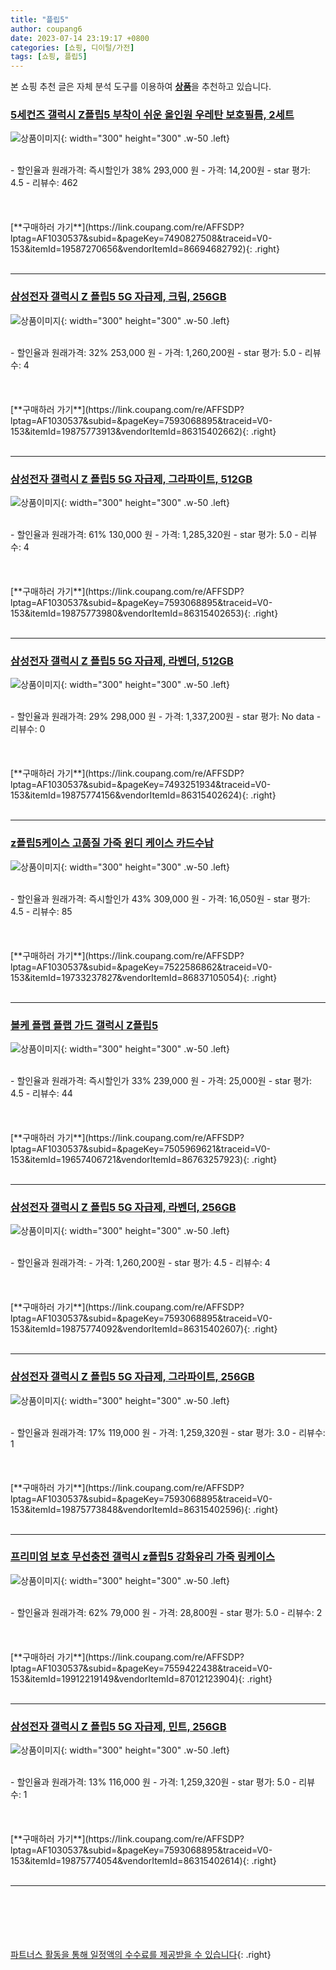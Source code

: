 ```yaml
---
title: "플립5"
author: coupang6
date: 2023-07-14 23:19:17 +0800
categories: [쇼핑, 디이털/가전]
tags: [쇼핑, 플립5]
---
```


본 쇼핑 추천 글은 자체 분석 도구를 이용하여 [**상품**](https://link.coupang.com/a/bao1ui)을 추천하고 있습니다.

### [5세컨즈 갤럭시 Z플립5 부착이 쉬운 올인원 우레탄 보호필름, 2세트](https://link.coupang.com/re/AFFSDP?lptag=AF1030537&subid=&pageKey=7490827508&traceid=V0-153&itemId=19587270656&vendorItemId=86694682792)

![상품이미지](https://thumbnail9.coupangcdn.com/thumbnails/remote/230x230ex/image/vendor_inventory/9450/5f846554521fb24002abda01ec2dcc92b017cd76f481fbd7a00ffa3580b2.png){: width="300" height="300" .w-50 .left}


<br>
- 할인율과 원래가격: 즉시할인가 38%  293,000   원
- 가격: 14,200원
- star 평가: 4.5
- 리뷰수: 462
<br>
<br>
<br>
<br>
[**구매하러 가기**](https://link.coupang.com/re/AFFSDP?lptag=AF1030537&subid=&pageKey=7490827508&traceid=V0-153&itemId=19587270656&vendorItemId=86694682792){: .right}
<br>
<br>

---

### [삼성전자 갤럭시 Z 플립5 5G 자급제, 크림, 256GB](https://link.coupang.com/re/AFFSDP?lptag=AF1030537&subid=&pageKey=7593068895&traceid=V0-153&itemId=19875773913&vendorItemId=86315402662)

![상품이미지](https://thumbnail7.coupangcdn.com/thumbnails/remote/230x230ex/image/retail/images/7125152540105558-6932557e-b732-4ae4-838e-b1607c066b66.jpg){: width="300" height="300" .w-50 .left}


<br>
- 할인율과 원래가격: 32%  253,000   원
- 가격: 1,260,200원
- star 평가: 5.0
- 리뷰수: 4
<br>
<br>
<br>
<br>
[**구매하러 가기**](https://link.coupang.com/re/AFFSDP?lptag=AF1030537&subid=&pageKey=7593068895&traceid=V0-153&itemId=19875773913&vendorItemId=86315402662){: .right}
<br>
<br>

---

### [삼성전자 갤럭시 Z 플립5 5G 자급제, 그라파이트, 512GB](https://link.coupang.com/re/AFFSDP?lptag=AF1030537&subid=&pageKey=7593068895&traceid=V0-153&itemId=19875773980&vendorItemId=86315402653)

![상품이미지](https://thumbnail7.coupangcdn.com/thumbnails/remote/230x230ex/image/retail/images/4919521816266069-3f816ca5-2256-477a-9e2f-5a81504b37af.jpg){: width="300" height="300" .w-50 .left}


<br>
- 할인율과 원래가격: 61%  130,000   원
- 가격: 1,285,320원
- star 평가: 5.0
- 리뷰수: 4
<br>
<br>
<br>
<br>
[**구매하러 가기**](https://link.coupang.com/re/AFFSDP?lptag=AF1030537&subid=&pageKey=7593068895&traceid=V0-153&itemId=19875773980&vendorItemId=86315402653){: .right}
<br>
<br>

---

### [삼성전자 갤럭시 Z 플립5 5G 자급제, 라벤더, 512GB](https://link.coupang.com/re/AFFSDP?lptag=AF1030537&subid=&pageKey=7493251934&traceid=V0-153&itemId=19875774156&vendorItemId=86315402624)

![상품이미지](https://thumbnail7.coupangcdn.com/thumbnails/remote/230x230ex/image/retail/images/3045260282859683-7df61d17-eb7d-4fc0-8190-d3628a786cad.jpg){: width="300" height="300" .w-50 .left}


<br>
- 할인율과 원래가격: 29%  298,000   원
- 가격: 1,337,200원
- star 평가: No data
- 리뷰수: 0
<br>
<br>
<br>
<br>
[**구매하러 가기**](https://link.coupang.com/re/AFFSDP?lptag=AF1030537&subid=&pageKey=7493251934&traceid=V0-153&itemId=19875774156&vendorItemId=86315402624){: .right}
<br>
<br>

---

### [z플립5케이스 고품질 가죽 윈디 케이스 카드수납](https://link.coupang.com/re/AFFSDP?lptag=AF1030537&subid=&pageKey=7522586862&traceid=V0-153&itemId=19733237827&vendorItemId=86837105054)

![상품이미지](https://thumbnail6.coupangcdn.com/thumbnails/remote/230x230ex/image/vendor_inventory/9456/13ae1df610aeae317af41147e432eca97a5a01280e040ac6dc18b3c33742.jpg){: width="300" height="300" .w-50 .left}


<br>
- 할인율과 원래가격: 즉시할인가 43%  309,000   원
- 가격: 16,050원
- star 평가: 4.5
- 리뷰수: 85
<br>
<br>
<br>
<br>
[**구매하러 가기**](https://link.coupang.com/re/AFFSDP?lptag=AF1030537&subid=&pageKey=7522586862&traceid=V0-153&itemId=19733237827&vendorItemId=86837105054){: .right}
<br>
<br>

---

### [볼케 플랩 플랩 가드 갤럭시 Z플립5](https://link.coupang.com/re/AFFSDP?lptag=AF1030537&subid=&pageKey=7505969621&traceid=V0-153&itemId=19657406721&vendorItemId=86763257923)

![상품이미지](https://thumbnail10.coupangcdn.com/thumbnails/remote/230x230ex/image/vendor_inventory/8df0/60fbd57fa16cfdbaec33e0061fbb0484b67c5eefb3026bc4b8bd8245574b.jpg){: width="300" height="300" .w-50 .left}


<br>
- 할인율과 원래가격: 즉시할인가 33%  239,000   원
- 가격: 25,000원
- star 평가: 4.5
- 리뷰수: 44
<br>
<br>
<br>
<br>
[**구매하러 가기**](https://link.coupang.com/re/AFFSDP?lptag=AF1030537&subid=&pageKey=7505969621&traceid=V0-153&itemId=19657406721&vendorItemId=86763257923){: .right}
<br>
<br>

---

### [삼성전자 갤럭시 Z 플립5 5G 자급제, 라벤더, 256GB](https://link.coupang.com/re/AFFSDP?lptag=AF1030537&subid=&pageKey=7593068895&traceid=V0-153&itemId=19875774092&vendorItemId=86315402607)

![상품이미지](https://thumbnail10.coupangcdn.com/thumbnails/remote/230x230ex/image/retail/images/558881128615655-82970b3b-f831-4629-9f32-e19f8d91985b.jpg){: width="300" height="300" .w-50 .left}


<br>
- 할인율과 원래가격: 
- 가격: 1,260,200원
- star 평가: 4.5
- 리뷰수: 4
<br>
<br>
<br>
<br>
[**구매하러 가기**](https://link.coupang.com/re/AFFSDP?lptag=AF1030537&subid=&pageKey=7593068895&traceid=V0-153&itemId=19875774092&vendorItemId=86315402607){: .right}
<br>
<br>

---

### [삼성전자 갤럭시 Z 플립5 5G 자급제, 그라파이트, 256GB](https://link.coupang.com/re/AFFSDP?lptag=AF1030537&subid=&pageKey=7593068895&traceid=V0-153&itemId=19875773848&vendorItemId=86315402596)

![상품이미지](https://thumbnail9.coupangcdn.com/thumbnails/remote/230x230ex/image/retail/images/558849002178448-3ad6eb2b-84d9-4b92-bde5-64b0ef641f4b.jpg){: width="300" height="300" .w-50 .left}


<br>
- 할인율과 원래가격: 17%  119,000   원
- 가격: 1,259,320원
- star 평가: 3.0
- 리뷰수: 1
<br>
<br>
<br>
<br>
[**구매하러 가기**](https://link.coupang.com/re/AFFSDP?lptag=AF1030537&subid=&pageKey=7593068895&traceid=V0-153&itemId=19875773848&vendorItemId=86315402596){: .right}
<br>
<br>

---

### [프리미엄 보호 무선충전 갤럭시 z플립5 강화유리 가죽 링케이스](https://link.coupang.com/re/AFFSDP?lptag=AF1030537&subid=&pageKey=7559422438&traceid=V0-153&itemId=19912219149&vendorItemId=87012123904)

![상품이미지](https://thumbnail6.coupangcdn.com/thumbnails/remote/230x230ex/image/vendor_inventory/5de2/c45f0f01258a29d2a04185db57e5b20182e3989b07f6a1ff23f8b73308c0.jpg){: width="300" height="300" .w-50 .left}


<br>
- 할인율과 원래가격: 62%  79,000   원
- 가격: 28,800원
- star 평가: 5.0
- 리뷰수: 2
<br>
<br>
<br>
<br>
[**구매하러 가기**](https://link.coupang.com/re/AFFSDP?lptag=AF1030537&subid=&pageKey=7559422438&traceid=V0-153&itemId=19912219149&vendorItemId=87012123904){: .right}
<br>
<br>

---

### [삼성전자 갤럭시 Z 플립5 5G 자급제, 민트, 256GB](https://link.coupang.com/re/AFFSDP?lptag=AF1030537&subid=&pageKey=7593068895&traceid=V0-153&itemId=19875774054&vendorItemId=86315402614)

![상품이미지](https://thumbnail9.coupangcdn.com/thumbnails/remote/230x230ex/image/retail/images/5008884634134482-1193b178-feec-462d-bb4e-899645886de6.jpg){: width="300" height="300" .w-50 .left}


<br>
- 할인율과 원래가격: 13%  116,000   원
- 가격: 1,259,320원
- star 평가: 5.0
- 리뷰수: 1
<br>
<br>
<br>
<br>
[**구매하러 가기**](https://link.coupang.com/re/AFFSDP?lptag=AF1030537&subid=&pageKey=7593068895&traceid=V0-153&itemId=19875774054&vendorItemId=86315402614){: .right}
<br>
<br>

---
<br><br><br><br><br> [파트너스 활동을 통해 일정액의 수수료를 제공받을 수 있습니다](https://link.coupang.com/a/bao1ui){: .right}